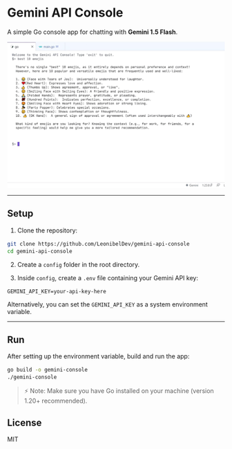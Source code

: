 
# Gemini API Console

A simple Go console app for chatting with **Gemini 1.5 Flash**.

![Gemini 1.5 Flash console demo](./images/gemini-api-console.jpeg)

---

## Setup

1. Clone the repository:

```bash
git clone https://github.com/LeonibelDev/gemini-api-console
cd gemini-api-console
```

2. Create a `config` folder in the root directory.

3. Inside `config`, create a `.env` file containing your Gemini API key:

```env
GEMINI_API_KEY=your-api-key-here
```

Alternatively, you can set the `GEMINI_API_KEY` as a system environment variable.

---

## Run

After setting up the environment variable, build and run the app:

```bash
go build -o gemini-console
./gemini-console
```

> ⚡ Note: Make sure you have Go installed on your machine (version 1.20+ recommended).


## License

MIT
